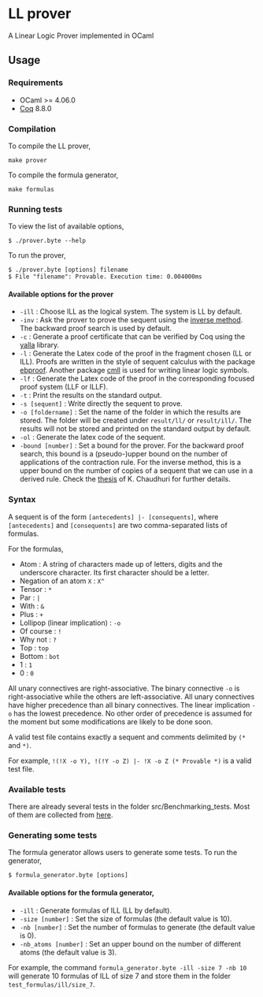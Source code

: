 # LL prover 
A Linear Logic Prover implemented in OCaml

## Usage 
### Requirements 
- OCaml >= 4.06.0 
- [Coq](https://coq.inria.fr/opam/www/using.html) 8.8.0 
  

### Compilation

To compile the LL prover,
```
make prover
```

To compile the formula generator,
```
make formulas
```

### Running tests
To view the list of available options,
```
$ ./prover.byte --help
```

To run the prover,
```
$ ./prover.byte [options] filename
$ File "filename": Provable. Execution time: 0.004000ms
```

#### Available options for the prover
- `-ill` : Choose ILL as the logical system. The system is LL by default.
- `-inv` : Ask the prover to prove the sequent using the [inverse method](http://reports-archive.adm.cs.cmu.edu/anon/2006/CMU-CS-06-162.pdf). The backward proof search is used by default.
- `-c` : Generate a proof certificate that can be verified by Coq using the [yalla](https://github.com/olaure01/yalla/tree/working) library.
- `-l` : Generate the Latex code of the proof in the fragment chosen (LL or ILL). Proofs are written in the style of sequent calculus with the package [ebproof](https://ctan.org/pkg/ebproof). Another package [cmll](https://ctan.org/pkg/cmll) is used for writing linear logic symbols.
- `-lf` : Generate the Latex code of the proof in the corresponding focused proof system (LLF or ILLF).
- `-t` : Print the results on the standard output.
- `-s [sequent]` : Write directly the sequent to prove.
- `-o [foldername]` : Set the name of the folder in which the results are
  stored. The folder will be created under `result/ll/` or `result/ill/`. The results will not be stored and printed on the standard output by
  default.
- `-ol` : Generate the latex code of the sequent.
- `-bound [number]` : Set a bound for the prover. For the backward proof search, this bound is a (pseudo-)upper bound on the number of applications of the contraction rule. For the inverse method, this is a upper bound on the number of copies of a sequent that we can use in a derived rule. Check the [thesis](http://reports-archive.adm.cs.cmu.edu/anon/2006/CMU-CS-06-162.pdf) of K. Chaudhuri for further details.

### Syntax 
A sequent is of the form ` [antecedents] |- [consequents] `, where `[antecedents]` and `[consequents]` are two comma-separated lists of formulas.

For the formulas,
- Atom : A string of characters made up of letters, digits and the underscore character. Its first character should be a letter.
- Negation of an atom `X` : `X^`  
- Tensor : `*` 
- Par : `|` 
- With : `&`
- Plus : `+`
- Lollipop (linear implication) : `-o`
- Of course : `!`
- Why not : `?`
- Top : `top`
- Bottom : `bot`
- 1 : `1`
- 0 : `0`

All unary connectives are right-associative. The binary connective `-o` is right-associative while the others are left-associative. All unary connectives have higher precedence than all binary connectives. The linear implication `-o` has the lowest precedence. No other order of precedence is assumed for the moment but some modifications are likely to be done soon.

A valid test file contains exactly a sequent and comments delimited by `(*` and `*)`.

For example, `!(!X -o Y), !(!Y -o Z) |- !X -o Z (* Provable *)` is a valid test file.

### Available tests 
There are already several tests in the folder src/Benchmarking\_tests. Most of them are collected from [here](https://github.com/carlosolarte/Benchmarking-Linear-Logic).

### Generating some tests
The formula generator allows users to generate some tests. To run the generator,
```
$ formula_generator.byte [options]
```

#### Available options for the formula generator, 
- `-ill` : Generate formulas of ILL (LL by default).
- `-size [number]` : Set the size of formulas (the default value is 10).
- `-nb [number]` : Set the number of formulas to generate (the default value is
  0).
- `-nb_atoms [number]` : Set an upper bound on the number of different atoms (the default
  value is 3).

For example, the command `formula_generator.byte -ill -size 7 -nb 10` will
generate 10 formulas of ILL of size 7 and store them in the folder
`test_formulas/ill/size_7`.
